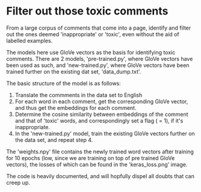 # Filter out those toxic comments

From a large corpus of comments that come into a page, identify and filter out the ones deemed 'inappropriate' or 'toxic', even without the aid of labelled examples.

The models here use GloVe vectors as the basis for identifying toxic comments. There are 2 models, 'pre-trained.py', where GloVe vectors have been used as such, and 'new-trained.py', where GloVe vectors have been trained further on the existing dat set, 'data_dump.txt'. 

The basic structure of the model is as follows:
 1) Translate the commments in the data set to English
 2) For each word in each comment, get the corresponding GloVe vector, and thus get the embeddings for each comment.
 3) Determine the cosine similarity between embeddings of the comment and that of 'toxic' words, and correspondingly set a flag ( = 1), if     it's inappropriate.
 4) In the 'new-trained.py' model, train the existing GloVe vectors further on the data set, and repeat step 4.

The 'weights.npy' file contains the newly trained word vectors after training for 10 epochs (low, since we are training on top of pre trained GloVe vectors), the losses of which can be found in the 'keras_loss.png' image.

The code is heavily documented, and will hopfully dispel all doubts that can creep up.


